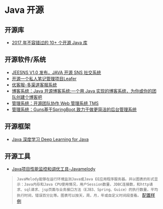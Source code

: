 # Java 开源
## 开源库
* [2017 年不容错过的 10+ 个开源 Java 库](https://www.oschina.net/translate/java-libraries-you-cannot-miss-in-2017)

## 开源软件/系统
* [JEESNS V1.0 发布，JAVA 开源 SNS 社交系统](https://www.oschina.net/news/82865/jeesns-1-0)
* [开源一个私人笔记管理项目Leafer](https://github.com/ziwenxie/leafer)
* [优客服-多渠道客服系统](https://gitee.com/ukewo/ukefu)
* [博客系统：Java 开源博客系统:一个用 Java 实现的博客系统，为你或你的团队创建个博客吧](https://gitee.com/dl88250/solo)
* [管理系统：开源团队协作 Web 管理系统 TMS](http://git.oschina.net/xiweicheng/tms)
* [管理系统：Guns基于SpringBoot,致力于做更简洁的后台管理系统](http://git.oschina.net/naan1993/guns/)

## 开源框架
* [Java 深度学习 Deep Learning for Java](https://deeplearning4j.org/)

## 开源工具
* [Java项目性能监控和调优工具-Javamelody](https://github.com/javamelody/javamelody)
>`JavaMelody能够在运行环境监测Java或Java EE应用程序服务器。并以图表的形式显示：Java内存和Java CPU使用情况，用户Session数量，JDBC连接数，和http请求、sql请求、jsp页面与业务接口方法（EJB3、Spring、Guice）的执行数量，平均执行时间，错误百分比等。图表可以按天，周，月，年或自定义时间段查看。`
> [配置样例](http://blog.csdn.net/lk_blog/article/details/13760999)
